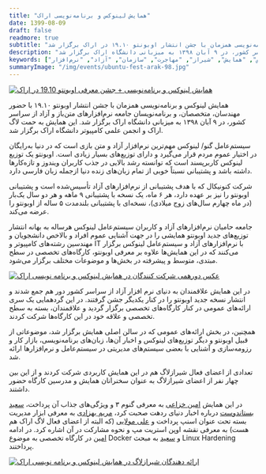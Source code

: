 ```yaml
---
title: "همایش لینوکس و برنامه‌نویسی اراک"
date: 1399-08-09
draft: false
readmore: true
subtitle: "همایش لینوکس و برنامه‌نویسی همزمان با جشن انتشار اوبونتو ۱۹.۱۰ در اراک برگزار شد."
description: "همایش لینوکس و برنامه‌نویسی همزمان با جشن انتشار اوبونتو ۱۹.۱۰ با حضور مهندسان، متخصصان، و برنامه‌نویسان جامعه نرم‌افزارهای متن‌باز و آزاد از سراسر کشور، در ۹ آبان ۱۳۹۸ به میزبانی دانشگاه اراک برگزار شد."
keywords: ["شیرازلاگ", "اتاق بازرگانی", "فارس", "همایش", "شیراز", "مهاجرت", "سازمان", "آزاد", "نرم‌افزار","Odoo","NextCloud","Rocket.Chat"]
summaryImage: "/img/events/ubuntu-fest-arak-98.jpg"
---
```


[![همایش لینوکس و برنامه‌نویسی + جشن معرفی اوبونتو 19.10 در اراک](/img/events/ubuntu-fest-arak-98.jpg)](/img/events/ubuntu-fest-arak-98.jpg)

همایش لینوکس و برنامه‌نویسی همزمان با جشن انتشار اوبونتو ۱۹.۱۰ با حضور مهندسان، متخصصان، و برنامه‌نویسان جامعه نرم‌افزارهای متن‌باز و آزاد از سراسر کشور، در ۹ آبان ۱۳۹۸ به میزبانی دانشگاه اراک برگزار شد. این همایش به حمت لاگ اراک و انجمن علمی کامپیوتر دانشگاه اراک برگزار شد.

سیستم‌عامل گنو/ لینوکس مهم‌ترین نرم‌افزار آزاد و متن بازی است که در دنیا به‌رایگان در اختیار عموم مردم قرار می‌گیرد و دارای توزیع‌های بسیار زیادی است. اوبونتو یک توزیع لینوکس کاربرپسند است که توانسته رشد بالایی در جذب کاربران ویندوز و تازه‌کارها داشته باشد و پشتیبانی نسبتاً خوبی از تمام زبان‌های زنده دنیا ازجمله زبان فارسی دارد.

شرکت کنونیکال که با هدف پشتیبانی از نرم‌افزارهای آزاد تأسیس‌شده است و پشتیبانی اوبونتو را نیز بر عهده دارد، هر ۶ ماه، یک نسخه با پشتیبانی ۹ ماهه و هر دو سال یک‌بار (در ماه چهارم سال‌های زوج میلادی)، نسخه‌ای با پشتیبانی بلندمدت ۵ ساله از اوبونتو را عرضه می‌کند.

جامعه حامیان نرم‌افزارهای آزاد و کاربران سیستم‌عامل لینوکس هرساله به بهانه انتشار توزیع‌های جدید اوبونتو همایشی را در جهت آشنایی عموم افراد و بالاخص دانشجویان و مهندسین رشته‌های کامپیوتر و IT با نرم‌افزارهای آزاد و سیستم‌عامل لینوکس برگزار می‌کنند که در این همایش‌ها علاوه بر معرفی اوبونتو، کارگاه‌های تخصصی در سطح مبتدی، متوسط و پیشرفته در بخش‌ها و موضوعات مختلف برگزار می‌شود.

[![عکس دورهمی شرکت کنندگان در همایش لینوکس و برنامه نویسی اراک](/img/events/ubuntu-fest-arak-98-members.jpeg)](/img/events/ubuntu-fest-arak-98-members.jpeg)

در این همایش علاقمندان به دنیای نرم افزار آزاد از سراسر کشور دور هم جمع شدند و انتشار نسخه جدید اوبونتو را در کنار یکدیگر جشن گرفتند. در این گردهمایی یک سری ارائه‌های عمومی در کنار کارگاه‌های تخصصی برگزار گردید و علاقمندان، بسته به سطح تخصصی و علاقه خود در این کارگاه‌ها شرکت کردند. 

همچنین، در بخش ارائه‌های عمومی که در سالن اصلی همایش برگزار شد، موضوعاتی از قبیل اوبونتو و دیگر توزیع‌های لینوکس و اخبار آن‌ها، زبان‌های برنامه‌نویسی، بازار کار و رزومه‌سازی و آشنایی با بعضی سیستم‌های مدیریتی در سیستم‌عامل و نرم‌افزارها ارائه شد.

تعدادی از اعضای فعال شیرازلاگ هم در این همایش کاربردی شرکت کردند و از این بین چهار نفر از اعضای شیرازلاگ به عنوان سخنرانان همایش و مدرسین کارگاه حضور داشتند.

در این همایش
[امین خزاعی](/members/khozaei)
به معرفی گنوم ۳ و ویژگی‌های جذاب آن پرداخت،
[سعید بستاندوست](/members/bostandoust)
درباره اخبار دنیای ردهت صحبت کرد،
[مریم بهزادی](/members/behzadi)
به معرفی ابزار مدیریت بسته تحت عنوان اسنپ پرداخت و 
[علی مولایی](/members/molaei)
(که البته از اعضای فعال لاگ اراک هم هست) به معرفی نقشه اوپن استریت مپ و نحوه مشارکت در آن اشاره کرد. در ادامه 
[امین](/members/khozaei)
در کارگاه تخصصی به موضوع Docker و 
[سعید](/members/bostandoust)
به مبحث Linux Hardening پرداختند.

[![ارائه دهندگان شیرازلاگ در همایش لینوکس و برنامه نویسی اراک](/img/events/ubuntu-fest-arak-98-shirazlug-presenters.jpg)](/img/events/ubuntu-fest-arak-98-shirazlug-presenters.jpg)